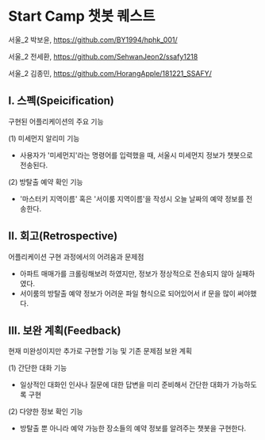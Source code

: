 # Start Camp  챗봇 퀘스트

서울_2 박보윤, https://github.com/BY1994/hphk_001/

서울_2 전세환, https://github.com/SehwanJeon2/ssafy1218

서울_2 김종민, https://github.com/HorangApple/181221_SSAFY/



## I. 스펙(Speicification)

구현된 어플리케이션의 주요 기능

(1) 미세먼지 알리미 기능

- 사용자가 '미세먼지'라는 명령어를 입력했을 때, 서울시 미세먼지 정보가 챗봇으로 전송된다.

(2) 방탈출 예약 확인 기능

- '마스터키 지역이름' 혹은 '서이룸 지역이름'을 작성시 오늘 날짜의 예약 정보를 전송한다.



## II. 회고(Retrospective)

어플리케이션 구현 과정에서의 어려움과 문제점

- 아파트 매매가를 크롤링해보려 하였지만, 정보가 정상적으로 전송되지 않아 실패하였다.
- 서이룸의 방탈출 예약 정보가 어려운 파일 형식으로 되어있어서 if 문을 많이 써야했다.



## III. 보완 계획(Feedback)

현재 미완성이지만 추가로 구현할 기능 및 기존 문제점 보완 계획

(1) 간단한 대화 기능

- 일상적인 대화인 인사나 질문에 대한 답변을 미리 준비해서 간단한 대화가 가능하도록 구현

(2) 다양한 정보 확인 기능

- 방탈출 뿐 아니라 예약 가능한 장소들의 예약 정보를 알려주는 챗봇을 구현한다.